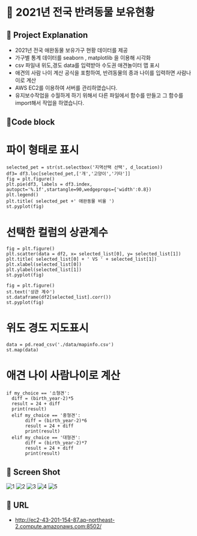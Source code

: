 # 🐶 2021년 전국 반려동물 보유현황 

## 📌 Project Explanation
* 2021년 전국 애완동물 보유가구 현황 데이터를 제공
* 가구별 통계 데이터를 seaborn , matplotlib 을 이용해 시각화
* csv 파일내 위도,경도 data를 입력받아 수도권 애견놀이터 맵 표시
* 애견의 사람 나이 계산 공식을 포함하여, 반려동물의 종과 나이를 입력하면 사람나이로 계산
* AWS EC2를 이용하여 서버를 관리하였습니다.
* 유지보수작업을 수월하게 하기 위해서 다른 파일에서 함수를 만들고 그 함수를 import해서 작업을 하였습니다.


## 📌Code block

# 파이 형태로 표시
```
selected_pet = str(st.selectbox('지역선택 선택', d_location))
df3= df3.loc[selected_pet,['개','고양이','기타']]
fig = plt.figure()
plt.pie(df3, labels = df3.index, autopct='%.1f',startangle=90,wedgeprops={'width':0.8})
plt.legend()
plt.title( selected_pet +' 애완동물 비율 ')
st.pyplot(fig)
```

# 선택한 컬럼의 상관계수
```
fig = plt.figure()
plt.scatter(data = df2, x= selected_list[0], y= selected_list[1])
plt.title( selected_list[0] + ' VS ' + selected_list[1])
plt.xlabel(selected_list[0])
plt.ylabel(selected_list[1])
st.pyplot(fig)

fig = plt.figure()
st.text('상관 계수')
st.dataframe(df2[selected_list].corr())
st.pyplot(fig)
```

# 위도 경도 지도표시
```
data = pd.read_csv('./data/mapinfo.csv')
st.map(data)
```

# 애견 나이 사람나이로 계산
```
if my_choice == '소형견':
  diff = (birth_year-2)*5
  result = 24 + diff
  print(result)
  elif my_choice == '중형견':
       diff = (birth_year-2)*6
       result = 24 + diff
       print(result)
  elif my_choice == '대형견':
       diff = (birth_year-2)*7
       result = 24 + diff
       print(result)
```

## 📌 Screen Shot

![1](https://github.com/notfound404yhkim/Pet_Ownership_status/assets/151480575/e216425f-0a84-44ce-82d7-85e4f9abcc3e)
![2](https://github.com/notfound404yhkim/Pet_Ownership_status/assets/151480575/364899f4-0785-4b6d-9677-5ac6c0f42d9d)
![3](https://github.com/notfound404yhkim/Pet_Ownership_status/assets/151480575/42c1b47d-4ab3-4efa-b031-480ebfcf5f2c)
![4](https://github.com/notfound404yhkim/Pet_Ownership_status/assets/151480575/c86a3039-0286-4f0d-99d9-1b3bff1342ea)
![5](https://github.com/notfound404yhkim/Pet_Ownership_status/assets/151480575/dae2b812-eb46-4276-a197-c92362365ed4)

## 📌 URL
  - http://ec2-43-201-154-87.ap-northeast-2.compute.amazonaws.com:8502/
